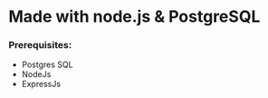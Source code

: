 <h1>Made with node.js & PostgreSQL</h1>

<h3>Prerequisites:</h3>
<ul>
    <li>Postgres SQL</li>
    <li>NodeJs</li>
    <li>ExpressJs</li>
</ul>
